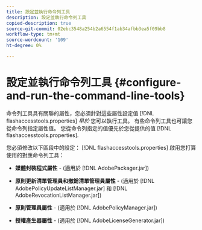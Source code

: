 ```yaml
---
title: 設定並執行命令列工具
description: 設定並執行命令列工具
copied-description: true
source-git-commit: 02ebc3548a254b2a6554f1ab34afbb3ea5f09bb8
workflow-type: tm+mt
source-wordcount: '109'
ht-degree: 0%

---
```


# 設定並執行命令列工具 {#configure-and-run-the-command-line-tools}

命令列工具具有關聯的屬性，您必須針對這些屬性設定值 [!DNL flashaccesstools.properties] *早於* 您可以執行工具。 有些命令列工具也可讓您從命令列指定屬性值。 您從命令列指定的值優先於您從提供的值 [!DNL flashaccesstools.properties].

您必須修改以下區段中的設定： [!DNL flashaccesstools.properties] 啟用您打算使用的對應命令列工具：

* **媒體封裝程式屬性** - (適用於 [!DNL AdobePackager.jar])

* **原則更新清單管理員和撤銷清單管理員屬性** - (適用於 [!DNL AdobePolicyUpdateListManager.jar] 和 [!DNL AdobeRevocationListManager.jar])

* **原則管理員屬性** - (適用於 [!DNL AdobePolicyManager.jar])

* **授權產生器屬性** - (適用於 [!DNL AdobeLicenseGenerator.jar])
